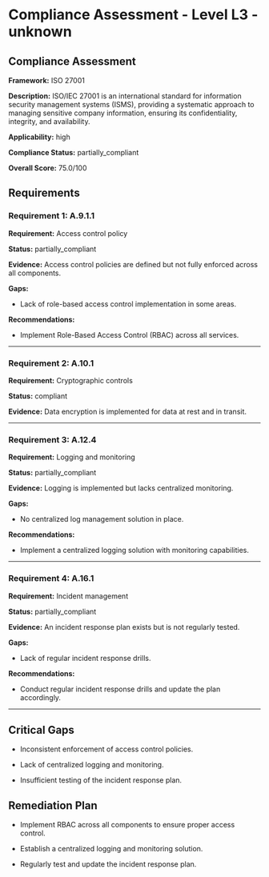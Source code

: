 # Compliance Assessment - Level L3 - unknown

## Compliance Assessment

**Framework:** ISO 27001

**Description:** ISO/IEC 27001 is an international standard for information security management systems (ISMS), providing a systematic approach to managing sensitive company information, ensuring its confidentiality, integrity, and availability.

**Applicability:** high

**Compliance Status:** partially_compliant

**Overall Score:** 75.0/100

## Requirements

### Requirement 1: A.9.1.1

**Requirement:** Access control policy

**Status:** partially_compliant

**Evidence:** Access control policies are defined but not fully enforced across all components.

**Gaps:**
- Lack of role-based access control implementation in some areas.

**Recommendations:**
- Implement Role-Based Access Control (RBAC) across all services.

---

### Requirement 2: A.10.1

**Requirement:** Cryptographic controls

**Status:** compliant

**Evidence:** Data encryption is implemented for data at rest and in transit.

---

### Requirement 3: A.12.4

**Requirement:** Logging and monitoring

**Status:** partially_compliant

**Evidence:** Logging is implemented but lacks centralized monitoring.

**Gaps:**
- No centralized log management solution in place.

**Recommendations:**
- Implement a centralized logging solution with monitoring capabilities.

---

### Requirement 4: A.16.1

**Requirement:** Incident management

**Status:** partially_compliant

**Evidence:** An incident response plan exists but is not regularly tested.

**Gaps:**
- Lack of regular incident response drills.

**Recommendations:**
- Conduct regular incident response drills and update the plan accordingly.

---

## Critical Gaps

- Inconsistent enforcement of access control policies.

- Lack of centralized logging and monitoring.

- Insufficient testing of the incident response plan.

## Remediation Plan

- Implement RBAC across all components to ensure proper access control.

- Establish a centralized logging and monitoring solution.

- Regularly test and update the incident response plan.

